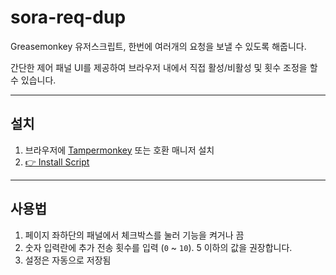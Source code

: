# sora-req-dup

Greasemonkey 유저스크립트,
한번에 여러개의 요청을 보낼 수 있도록 해줍니다.

간단한 제어 패널 UI를 제공하여 브라우저 내에서 직접 활성/비활성 및 횟수 조정을 할 수 있습니다.

---

## 설치

1. 브라우저에 [Tampermonkey](https://www.tampermonkey.net/) 또는 호환 매니저 설치
2. [👉 Install Script](https://raw.githubusercontent.com/gurumnyang/sora-req-dup-userscript/main/sora-req-dup.user.js)

---

## 사용법

1. 페이지 좌하단의 패널에서 체크박스를 눌러 기능을 켜거나 끔  
2. 숫자 입력란에 추가 전송 횟수를 입력 (`0` ~ `10`). 5 이하의 값을 권장합니다.
3. 설정은 자동으로 저장됨
